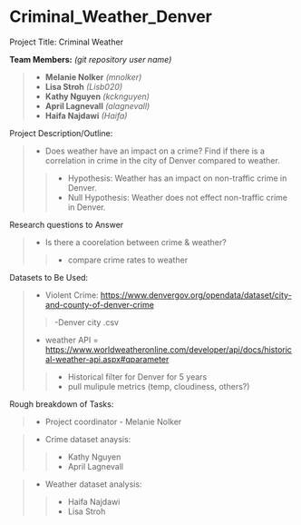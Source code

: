# Criminal_Weather_Denver

Project Title: Criminal Weather

**Team Members:** *(git repository user name)*
>- **Melanie Nolker** *(mnolker)*
>- **Lisa Stroh** *(Lisb020)*
>- **Kathy Nguyen** *(kcknguyen)*
>- **April Lagnevall** *(alagnevall)*
>- **Haifa Najdawi** *(Haifa)*

Project Description/Outline: 
>- Does weather have an impact on a crime? Find if there is a correlation in crime in the city of Denver compared to weather.
>>- Hypothesis: Weather has an impact on non-traffic crime in Denver.
>>- Null Hypothesis: Weather does not effect non-traffic crime in Denver.

Research questions to Answer
>- Is there a coorelation between crime & weather?  
>>- compare crime rates to weather

Datasets to Be Used:
>- Violent Crime: https://www.denvergov.org/opendata/dataset/city-and-county-of-denver-crime
>>-Denver city .csv
>- weather API = https://www.worldweatheronline.com/developer/api/docs/historical-weather-api.aspx#qparameter
>>- Historical filter for Denver for 5 years
>>- pull mulipule metrics (temp, cloudiness, others?)

Rough breakdown of Tasks:
>-  Project coordinator - Melanie Nolker

>- Crime dataset anaysis:
>>- Kathy Nguyen
>>- April Lagnevall

>- Weather dataset analysis:
>>- Haifa Najdawi 
>>- Lisa Stroh
